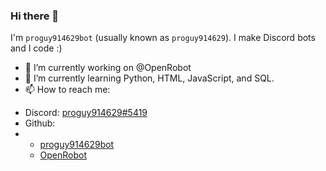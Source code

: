 ### Hi there 👋

I'm `proguy914629bot` (usually known as `proguy914629`). I make Discord bots and I code :)

- 🔭 I’m currently working on @OpenRobot
- 🌱 I’m currently learning Python, HTML, JavaScript, and SQL.
- 📫 How to reach me:
<ul>
    <li>Discord: <a href="https://discord.com/users/699839134709317642">proguy914629#5419</a></li>
    <li>Github:<li>
    <ul>
        <li><a href="https://github.com/proguy914629bot">proguy914629bot</a></li>
        <li><a href="https://github.com/OpenRobot">OpenRobot</a></li>
    </ul>
</ul>
